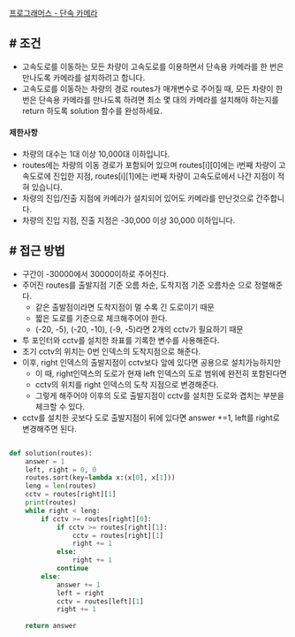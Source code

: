 
[프로그래머스 - 단속 카메라](https://school.programmers.co.kr/learn/courses/30/lessons/42884)


## **# 조건**

- 고속도로를 이동하는 모든 차량이 고속도로를 이용하면서 단속용 카메라를 한 번은 만나도록 카메라를 설치하려고 합니다.
- 고속도로를 이동하는 차량의 경로 routes가 매개변수로 주어질 때, 모든 차량이 한 번은 단속용 카메라를 만나도록 하려면 최소 몇 대의 카메라를 설치해야 하는지를 return 하도록 solution 함수를 완성하세요.

#### **제한사항**
- 차량의 대수는 1대 이상 10,000대 이하입니다.
- routes에는 차량의 이동 경로가 포함되어 있으며 routes[i][0]에는 i번째 차량이 고속도로에 진입한 지점, routes[i][1]에는 i번째 차량이 고속도로에서 나간 지점이 적혀 있습니다.
- 차량의 진입/진출 지점에 카메라가 설치되어 있어도 카메라를 만난것으로 간주합니다.
- 차량의 진입 지점, 진출 지점은 -30,000 이상 30,000 이하입니다.



## **# 접근 방법**

- 구간이 -30000에서 30000이하로 주어진다.
- 주어진 routes를 출발지점 기준 오름 차순, 도착지점 기준 오름차순 으로 정렬해준다.
	- 같은 출발점이라면 도착지점이 멀 수록 긴 도로이기 때문
	- 짧은 도로를 기준으로 체크해주어야 한다.
	- (-20, -5), (-20, -10), (-9, -5)라면 2개의 cctv가 필요하기 때문
- 투 포인터와 cctv를 설치한 좌표를 기록한 변수를 사용해준다.
- 초기 cctv의 위치는 0번 인덱스의 도착지점으로 해준다.
- 이후, right 인덱스의 출발지점이 cctv보다 앞에 있다면 공용으로 설치가능하지만
	- 이 때, right인덱스의 도로가 현재 left 인덱스의 도로 범위에 완전히 포함된다면
	- cctv의 위치를 right 인덱스의 도착 지점으로 변경해준다.
	- 그렇게 해주어야 이후의 도로 출발지점이 cctv를 설치한 도로와 겹치는 부분을 체크할 수 있다.
- cctv를 설치한 곳보다 도로 출발지점이 뒤에 있다면 answer +=1, left를 right로 변경해주면 된다.


```python

def solution(routes):
    answer = 1
    left, right = 0, 0
    routes.sort(key=lambda x:(x[0], x[1]))
    leng = len(routes)
    cctv = routes[right][1]
    print(routes)
    while right < leng:
        if cctv >= routes[right][0]:
            if cctv >= routes[right][1]:
                cctv = routes[right][1]
                right += 1
            else:
                right += 1
            continue
        else:
            answer += 1
            left = right
            cctv = routes[left][1]
            right += 1
        
    return answer
```